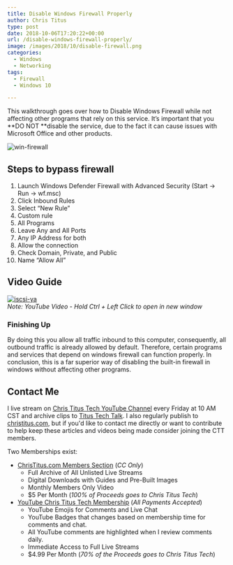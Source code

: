 ```yaml
---
title: Disable Windows Firewall Properly
author: Chris Titus
type: post
date: 2018-10-06T17:20:22+00:00
url: /disable-windows-firewall-properly/
image: /images/2018/10/disable-firewall.png
categories:
  - Windows
  - Networking
tags:
  - Firewall
  - Windows 10

---
```

This walkthrough goes over how to Disable Windows Firewall while not affecting other programs that rely on this service. It&#8217;s important that you **DO NOT **disable the service, due to the fact it can cause issues with Microsoft Office and other products.<!--more-->

![win-firewall](/images/2018/10/windows-firewall.png)

## Steps to bypass firewall

  1. Launch Windows Defender Firewall with Advanced Security (Start -> Run -> wf.msc)
  2. Click Inbound Rules
  3. Select &#8220;New Rule&#8221;
  4. Custom rule
  5. All Programs
  6. Leave Any and All Ports
  7. Any IP Address for both
  8. Allow the connection
  9. Check Domain, Private, and Public
 10. Name &#8220;Allow All&#8221;

## Video Guide

[![iscsi-ya](https://img.youtube.com/vi/fvFWFrN-MZQ/0.jpg)](https://www.youtube.com/watch?v=fvFWFrN-MZQ)  
_Note: YouTube Video - Hold Ctrl + Left Click to open in new window_


### Finishing Up

By doing this you allow all traffic inbound to this computer, consequently, all outbound traffic is already allowed by default. Therefore, certain programs and services that depend on windows firewall can function properly. In conclusion, this is a far superior way of disabling the built-in firewall in windows without affecting other programs.

## Contact Me

I live stream on [Chris Titus Tech YouTube Channel][1] every Friday at 10 AM CST and archive clips to [Titus Tech Talk][2]. I also regularly publish to [christitus.com][3], but if you'd like to contact me directly or want to contribute to help keep these articles and videos being made consider joining the CTT members. 

Two Memberships exist:
- [ChrisTitus.com Members Section][4] (_CC Only_)
  - Full Archive of All Unlisted Live Streams
  - Digital Downloads with Guides and Pre-Built Images
  - Monthly Members Only Video
  - $5 Per Month (_100% of Proceeds goes to Chris Titus Tech_)
- [YouTube Chris Titus Tech Membership][5] (_All Payments Accepted_)
  - YouTube Emojis for Comments and Live Chat
  - YouTube Badges that changes based on membership time for comments and chat.
  - All YouTube comments are highlighted when I review comments daily. 
  - Immediate Access to Full Live Streams
  - $4.99 Per Month (_70% of the Proceeds goes to Chris Titus Tech_)

 [1]: https://www.youtube.com/c/ChrisTitusTech
 [2]: https://www.youtube.com/c/ChrisTitusTechStreams
 [3]: https://christitus.com/
 [4]: https://portal.christitus.com
 [5]: https://links.christitus.com/join